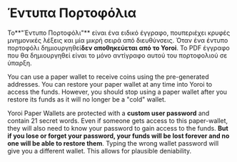 # Έντυπα Πορτοφόλια

Το**"Έντυπο Πορτοφόλι"** είναι ένα ειδικό έγγραφο, πουπεριέχει κρυφές μνημονικές λέξεις και μία μικρή σειρά από διευθύνσεις. Όταν ένα έντυπο πορτοφόλι δημιουργηθεί**δεν αποθηκεύεται από το Yoroi**. Το PDF έγγραφο που θα δημιουργηθεί είναι το μόνο αντίγραφο αυτού του πορτοφολιού σε ύπαρξη.

You can use a paper wallet to receive coins using the pre-generated addresses. You can restore your paper wallet at any time into Yoroi to access the funds. However, you should stop using a paper wallet after you restore its funds as it will no longer be a "cold" wallet.

Yoroi Paper Wallets are protected with a **custom user password** and contain 21 secret words. Even if someone gets access to this paper-wallet, they will also need to know your password to gain access to the funds. **But if you lose or forget your password, your funds will be lost forever and no one will be able to restore them**. Typing the wrong wallet password will give you a different wallet. This allows for plausible deniability.